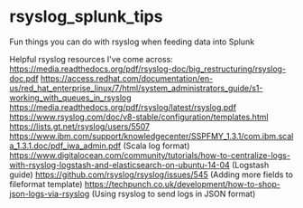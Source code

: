 # rsyslog_splunk_tips
Fun things you can do with rsyslog when feeding data into Splunk

Helpful rsyslog resources I've come across:
https://media.readthedocs.org/pdf/rsyslog-doc/big_restructuring/rsyslog-doc.pdf
https://access.redhat.com/documentation/en-us/red_hat_enterprise_linux/7/html/system_administrators_guide/s1-working_with_queues_in_rsyslog
https://media.readthedocs.org/pdf/rsyslog/latest/rsyslog.pdf
https://www.rsyslog.com/doc/v8-stable/configuration/templates.html
https://lists.gt.net/rsyslog/users/5507
https://www.ibm.com/support/knowledgecenter/SSPFMY_1.3.1/com.ibm.scala_1.3.1.doc/pdf_iwa_admin.pdf (Scala log format)
https://www.digitalocean.com/community/tutorials/how-to-centralize-logs-with-rsyslog-logstash-and-elasticsearch-on-ubuntu-14-04 (Logstash guide)
https://github.com/rsyslog/rsyslog/issues/545 (Adding more fields to fileformat template)
https://techpunch.co.uk/development/how-to-shop-json-logs-via-rsyslog (Using rsyslog to send logs in JSON format)
